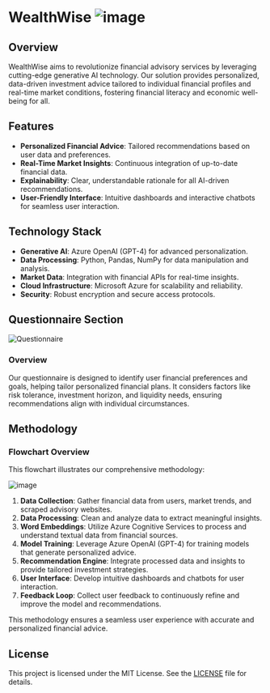 # WealthWise ![image](https://github.com/AbhishekNair050/WealthWise/assets/114457983/7f6d097b-ba20-43d3-a657-276758bf9480)

## Overview
WealthWise aims to revolutionize financial advisory services by leveraging cutting-edge generative AI technology. Our solution provides personalized, data-driven investment advice tailored to individual financial profiles and real-time market conditions, fostering financial literacy and economic well-being for all.

## Features
- **Personalized Financial Advice**: Tailored recommendations based on user data and preferences.
- **Real-Time Market Insights**: Continuous integration of up-to-date financial data.
- **Explainability**: Clear, understandable rationale for all AI-driven recommendations.
- **User-Friendly Interface**: Intuitive dashboards and interactive chatbots for seamless user interaction.

## Technology Stack
- **Generative AI**: Azure OpenAI (GPT-4) for advanced personalization.
- **Data Processing**: Python, Pandas, NumPy for data manipulation and analysis.
- **Market Data**: Integration with financial APIs for real-time insights.
- **Cloud Infrastructure**: Microsoft Azure for scalability and reliability.
- **Security**: Robust encryption and secure access protocols.

## Questionnaire Section
![Questionnaire](https://github.com/AbhishekNair050/WealthWise/assets/114457983/a8b3fbf1-6728-4641-a68e-0843f7393e93)

### Overview
Our questionnaire is designed to identify user financial preferences and goals, helping tailor personalized financial plans. It considers factors like risk tolerance, investment horizon, and liquidity needs, ensuring recommendations align with individual circumstances.

## Methodology

### Flowchart Overview
This flowchart illustrates our comprehensive methodology:

![image](https://github.com/AbhishekNair050/WealthWise/assets/114457983/88740ee7-48cd-4881-8860-9eebab196156)


1. **Data Collection**: Gather financial data from users, market trends, and scraped advisory websites.
2. **Data Processing**: Clean and analyze data to extract meaningful insights.
3. **Word Embeddings**: Utilize Azure Cognitive Services to process and understand textual data from financial sources.
4. **Model Training**: Leverage Azure OpenAI (GPT-4) for training models that generate personalized advice.
5. **Recommendation Engine**: Integrate processed data and insights to provide tailored investment strategies.
6. **User Interface**: Develop intuitive dashboards and chatbots for user interaction.
7. **Feedback Loop**: Collect user feedback to continuously refine and improve the model and recommendations.

This methodology ensures a seamless user experience with accurate and personalized financial advice.

## License
This project is licensed under the MIT License. See the [LICENSE](LICENSE) file for details.
